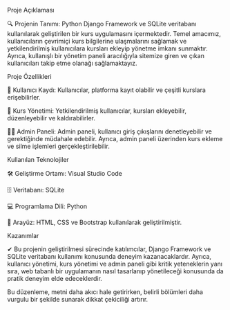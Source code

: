 Proje Açıklaması

🔍 Projenin Tanımı: Python Django Framework ve SQLite veritabanı kullanılarak geliştirilen bir kurs uygulamasını içermektedir. Temel amacımız, kullanıcıların çevrimiçi kurs bilgilerine ulaşmalarını sağlamak ve yetkilendirilmiş kullanıcılara kursları ekleyip yönetme imkanı sunmaktır. Ayrıca, kullanışlı bir yönetim paneli aracılığıyla sitemize giren ve çıkan kullanıcıları takip etme olanağı sağlamaktayız.

Proje Özellikleri

📝 Kullanıcı Kaydı: Kullanıcılar, platforma kayıt olabilir ve çeşitli kurslara erişebilirler.

🔧 Kurs Yönetimi: Yetkilendirilmiş kullanıcılar, kursları ekleyebilir, düzenleyebilir ve kaldırabilirler.

👩‍💼 Admin Paneli: Admin paneli, kullanıcı giriş çıkışlarını denetleyebilir ve gerektiğinde müdahale edebilir. Ayrıca, admin paneli üzerinden kurs ekleme ve silme işlemleri gerçekleştirilebilir.

Kullanılan Teknolojiler

🛠 Geliştirme Ortamı: Visual Studio Code

🗄 Veritabanı: SQLite

💻 Programlama Dili: Python

🎨 Arayüz: HTML, CSS ve Bootstrap kullanılarak geliştirilmiştir.

Kazanımlar

✔ Bu projenin geliştirilmesi sürecinde katılımcılar, Django Framework ve SQLite veritabanı kullanımı konusunda deneyim kazanacaklardır. Ayrıca, kullanıcı yönetimi, kurs yönetimi ve admin paneli gibi kritik yeteneklerin yanı sıra, web tabanlı bir uygulamanın nasıl tasarlanıp yönetileceği konusunda da pratik deneyim elde edeceklerdir.

Bu düzenleme, metni daha akıcı hale getirirken, belirli bölümleri daha vurgulu bir şekilde sunarak dikkat çekiciliği artırır.
